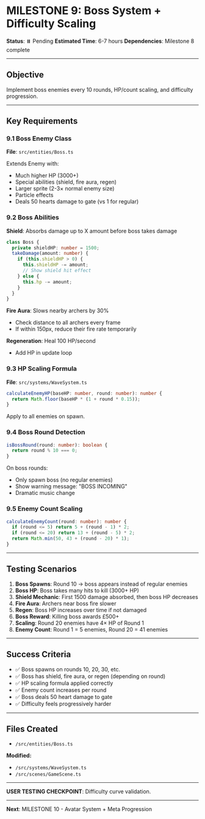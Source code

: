 # MILESTONE 9: Boss System + Difficulty Scaling

**Status**: ⏸️ Pending
**Estimated Time**: 6-7 hours
**Dependencies**: Milestone 8 complete

---

## Objective

Implement boss enemies every 10 rounds, HP/count scaling, and difficulty progression.

---

## Key Requirements

### 9.1 Boss Enemy Class
**File**: `src/entities/Boss.ts`

Extends Enemy with:
- Much higher HP (3000+)
- Special abilities (shield, fire aura, regen)
- Larger sprite (2-3× normal enemy size)
- Particle effects
- Deals 50 hearts damage to gate (vs 1 for regular)

### 9.2 Boss Abilities

**Shield**: Absorbs damage up to X amount before boss takes damage
```typescript
class Boss {
  private shieldHP: number = 1500;
  takeDamage(amount: number) {
    if (this.shieldHP > 0) {
      this.shieldHP -= amount;
      // Show shield hit effect
    } else {
      this.hp -= amount;
    }
  }
}
```

**Fire Aura**: Slows nearby archers by 30%
- Check distance to all archers every frame
- If within 150px, reduce their fire rate temporarily

**Regeneration**: Heal 100 HP/second
- Add HP in update loop

### 9.3 HP Scaling Formula
**File**: `src/systems/WaveSystem.ts`

```typescript
calculateEnemyHP(baseHP: number, round: number): number {
  return Math.floor(baseHP * (1 + round * 0.15));
}
```

Apply to all enemies on spawn.

### 9.4 Boss Round Detection
```typescript
isBossRound(round: number): boolean {
  return round % 10 === 0;
}
```

On boss rounds:
- Only spawn boss (no regular enemies)
- Show warning message: "BOSS INCOMING"
- Dramatic music change

### 9.5 Enemy Count Scaling
```typescript
calculateEnemyCount(round: number): number {
  if (round <= 5) return 5 + (round - 1) * 2;
  if (round <= 20) return 13 + (round - 5) * 2;
  return Math.min(50, 43 + (round - 20) * 1);
}
```

---

## Testing Scenarios

1. **Boss Spawns**: Round 10 → boss appears instead of regular enemies
2. **Boss HP**: Boss takes many hits to kill (3000+ HP)
3. **Shield Mechanic**: First 1500 damage absorbed, then boss HP decreases
4. **Fire Aura**: Archers near boss fire slower
5. **Regen**: Boss HP increases over time if not damaged
6. **Boss Reward**: Killing boss awards £500+
7. **Scaling**: Round 20 enemies have 4× HP of Round 1
8. **Enemy Count**: Round 1 = 5 enemies, Round 20 = 41 enemies

---

## Success Criteria

- ✅ Boss spawns on rounds 10, 20, 30, etc.
- ✅ Boss has shield, fire aura, or regen (depending on round)
- ✅ HP scaling formula applied correctly
- ✅ Enemy count increases per round
- ✅ Boss deals 50 heart damage to gate
- ✅ Difficulty feels progressively harder

---

## Files Created

- `/src/entities/Boss.ts`

**Modified:**
- `/src/systems/WaveSystem.ts`
- `/src/scenes/GameScene.ts`

---

**USER TESTING CHECKPOINT**: Difficulty curve validation.

---

**Next**: MILESTONE 10 - Avatar System + Meta Progression
